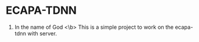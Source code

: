 # ECAPA-TDNN
1. In the name of God <\b>
This is a simple project to work on the ecapa-tdnn with server.
